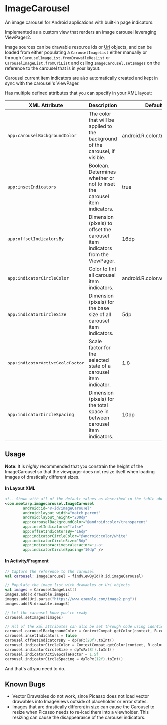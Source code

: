 # ImageCarousel
An image carousel for Android applications with built-in page indicators.

Implemented as a custom view that renders an image carousel leveraging ViewPager2.

Image sources can be drawable resource ids or
[Uri](https://developer.android.com/reference/android/net/Uri#parse(java.lang.String))
objects, and can be loaded from either populating a `CarouselImageList` either manually or through
`CarouselImageList.fromDrawableResList` or `CarouselImageList.fromUriList`
and calling `ImageCarousel.setImages` on the reference to the carousel that is in your layout.

Carousel current item indicators are also automatically created and kept in sync
with the carousel's ViewPager.


Has multiple defined attributes that you can specify in your XML layout:

|XML Attribute|Description|Default|
|-------------|-----------|-------|
|`app:carouselBackgroundColor`|The color that will be applied to the background of the carousel, if visible.|android.R.color.transparent|
|`app:insetIndicators`|Boolean. Determines whether or not to inset the carousel item indicators.|true|
|`app:offsetIndicatorsBy`|Dimension (pixels) to offset the carousel item indicators from the ViewPager.|16dp|
|`app:indicatorCircleColor`|Color to tint all carousel item indicators.|android.R.color.white|
|`app:indicatorCircleSize`|Dimension (pixels) for the base size of all carousel item indicators.|5dp|
|`app:indicatorActiveScaleFactor`|Scale factor for the selected state of a carousel item indicator.|1.8|
|`app:indicatorCircleSpacing`|Dimension (pixels) for the total space in between carousel item indicators.|10dp|

## Usage

**Note**: It is _highly_ recommended that you constrain the height of the ImageCarousel so
that the viewpager does not resize itself when loading images of drastically different sizes.

#### In Layout XML
```xml
<!-- Shown with all of the default values as described in the table above -->
<com.meetarp.imagecarousel.ImageCarousel
        android:id="@+id/imageCarousel"
        android:layout_width="match_parent"
        android:layout_height="200dp"
        app:carouselBackgroundColor="@android:color/transparent"
        app:insetIndicators="false"
        app:offsetIndicatorsBy="16dp"
        app:indicatorCircleColor="@android:color/white"
        app:indicatorCircleSize="5dp"
        app:indicatorActiveScaleFactor="1.8"
        app:indicatorCircleSpacing="10dp" />
```

#### In Activity/Fragment
```kotlin
// Capture the reference to the carousel
val carousel: ImageCarousel = findViewById(R.id.imageCarousel)

// Populate the image list with drawables or Uri objects
val images = CarouselImageList()
images.add(R.drawable.image1)
images.add(Uri.parse("https://www.example.com/image2.png"))
images.add(R.drawable.image3)

// Let the carousel know you're ready
carousel.setImages(images)

// All of the xml attributes can also be set through code using identically named accessors
carousel.carouselBackgroundColor = ContextCompat.getColor(context, R.color.grey)
carousel.insetIndicators = false
carousel.offsetIndicatorsBy = dpToPx(20f).toInt()
carousel.indicatorCircleColor = ContextCompat.getColor(context, R.color.royal_blue)
carousel.indicatorCircleSize = dpToPx(8f).toInt()
carousel.indicatorActiveScaleFactor = 1.5f
carousel.indicatorCircleSpacing = dpToPx(12f).toInt()
```

And that's all you need to do.

## Known Bugs
* Vector Drawables do not work, since Picasso does not load vector drawables
    into ImageViews outside of placeholder or error states.
* Images that are drastically different in size can cause the Carousel to resize when
    Picasso needs to re-load them into a viewholder. This resizing can cause the disappearance
    of the carousel indicators.